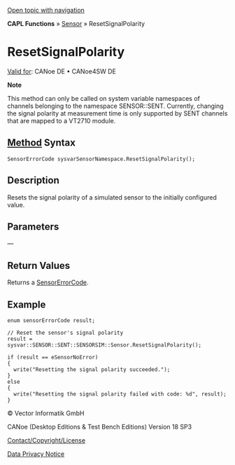 [Open topic with navigation](../../../../../CANoeDEFamily.htm#Topics/CAPLFunctions/Sensor/Functions/CAPLfunctionResetSignalPolarity.md)

**CAPL Functions** » [Sensor](../CAPLfunctionsSensorOverview.md) » ResetSignalPolarity

# ResetSignalPolarity

[Valid for](../../../Shared/FeatureAvailability.md): CANoe DE • CANoe4SW DE

**Note**

This method can only be called on system variable namespaces of channels belonging to the namespace SENSOR::SENT. Currently, changing the signal polarity at measurement time is only supported by SENT channels that are mapped to a VT2710 module.

## [Method](../../../Shared/CAPL/General/ClassesAndObjects.md) Syntax

```plaintext
SensorErrorCode sysvarSensorNamespace.ResetSignalPolarity();
```

## Description

Resets the signal polarity of a simulated sensor to the initially configured value.

## Parameters

—

## Return Values

Returns a [SensorErrorCode](../CAPLfunctionsSensorEnumeration.md).

## Example

```plaintext
enum sensorErrorCode result;

// Reset the sensor's signal polarity
result = sysvar::SENSOR::SENT::SENSORSIM::Sensor.ResetSignalPolarity();

if (result == eSensorNoError)
{
  write("Resetting the signal polarity succeeded.");
}
else
{
  write("Resetting the signal polarity failed with code: %d", result);
}
```

© Vector Informatik GmbH

CANoe (Desktop Editions & Test Bench Editions) Version 18 SP3

[Contact/Copyright/License](../../../Shared/ContactCopyrightLicense.md)

[Data Privacy Notice](https://www.vector.com/int/en/company/get-info/privacy-policy/)
